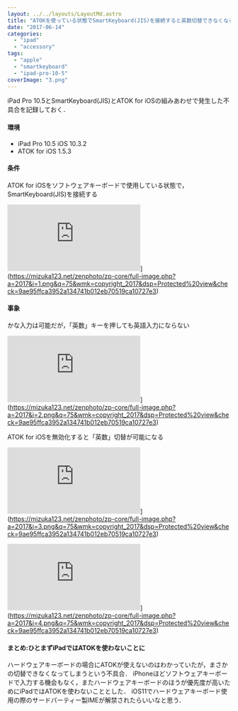 ```yaml
---
layout: ../../layouts/LayoutMd.astro
title: "ATOKを使っている状態でSmartKeyboard(JIS)を接続すると英数切替できなくなる"
date: "2017-06-14"
categories: 
  - "ipad"
  - "accessory"
tags: 
  - "apple"
  - "smartkeyboard"
  - "ipad-pro-10-5"
coverImage: "3.png"
---
```


iPad Pro 10.5とSmartKeyboard(JIS)とATOK for iOSの組みあわせで発生した不具合を記録しておく．

#### 環境

- iPad Pro 10.5 iOS 10.3.2
- ATOK for iOS 1.5.3

#### 条件

ATOK for iOSをソフトウェアキーボードで使用している状態で，SmartKeyboard(JIS)を接続する

![](https://mizuka123.net/zenphoto/zp-core/full-image.php?a=2017&i=1.png&q=75&wmk=copyright_2017&dsp=Protected%20view&check=9ae95ffca3952a134741b012eb70519ca10727e3)](https://mizuka123.net/zenphoto/zp-core/full-image.php?a=2017&i=1.png&q=75&wmk=copyright_2017&dsp=Protected%20view&check=9ae95ffca3952a134741b012eb70519ca10727e3)

#### 事象

かな入力は可能だが，「英数」キーを押しても英語入力にならない

![](https://mizuka123.net/zenphoto/zp-core/full-image.php?a=2017&i=2.png&q=75&wmk=copyright_2017&dsp=Protected%20view&check=9ae95ffca3952a134741b012eb70519ca10727e3)](https://mizuka123.net/zenphoto/zp-core/full-image.php?a=2017&i=2.png&q=75&wmk=copyright_2017&dsp=Protected%20view&check=9ae95ffca3952a134741b012eb70519ca10727e3)

ATOK for iOSを無効化すると「英数」切替が可能になる

![](https://mizuka123.net/zenphoto/zp-core/full-image.php?a=2017&i=3.png&q=75&wmk=copyright_2017&dsp=Protected%20view&check=9ae95ffca3952a134741b012eb70519ca10727e3)](https://mizuka123.net/zenphoto/zp-core/full-image.php?a=2017&i=3.png&q=75&wmk=copyright_2017&dsp=Protected%20view&check=9ae95ffca3952a134741b012eb70519ca10727e3)

![](https://mizuka123.net/zenphoto/zp-core/full-image.php?a=2017&i=4.png&q=75&wmk=copyright_2017&dsp=Protected%20view&check=9ae95ffca3952a134741b012eb70519ca10727e3)](https://mizuka123.net/zenphoto/zp-core/full-image.php?a=2017&i=4.png&q=75&wmk=copyright_2017&dsp=Protected%20view&check=9ae95ffca3952a134741b012eb70519ca10727e3)

#### まとめ:ひとまずiPadではATOKを使わないことに

ハードウェアキーボードの場合にATOKが使えないのはわかっていたが，まさかの切替できなくなってしまうという不具合． iPhoneほどソフトウェアキーボードで入力する機会もなく，またハードウェアキーボードのほうが優先度が高いためにiPadではATOKを使わないこととした． iOS11でハードウェアキーボード使用の際のサードパーティー製IMEが解禁されたらいいなと思う．
